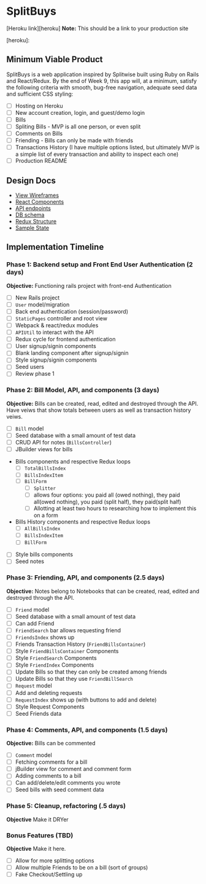# SplitBuys

[Heroku link][heroku] **Note:** This should be a link to your production site

[heroku]:

## Minimum Viable Product

SplitBuys is a web application inspired by Splitwise built using Ruby on Rails and React/Redux.  By the end of Week 9, this app will, at a minimum, satisfy the following criteria with smooth, bug-free navigation, adequate seed data and sufficient CSS styling:

- [ ] Hosting on Heroku
- [ ] New account creation, login, and guest/demo login
- [ ] Bills
- [ ] Spliting Bills - MVP is all one person, or even split
- [ ] Comments on Bills
- [ ] Friending - Bills can only be made with friends
- [ ] Transactions History (I have multiple options listed, but ultimately MVP is a simple list of every transaction  and ability to inspect each one)
- [ ] Production README

## Design Docs
* [View Wireframes][wireframes]
* [React Components][components]
* [API endpoints][api-endpoints]
* [DB schema][schema]
* [Redux Structure][redux-structure]
* [Sample State][sample-state]

[wireframes]: docs/wireframes
[components]: docs/component-heirarchy.md
[redux-structure]: docs/redux-structure.md
[sample-state]: docs/sample-state.md
[api-endpoints]: docs/api-endpoints.md
[schema]: docs/schema.md

## Implementation Timeline

### Phase 1: Backend setup and Front End User Authentication (2 days)

**Objective:** Functioning rails project with front-end Authentication

- [ ] New Rails project
- [ ] `User` model/migration
- [ ] Back end authentication (session/password)
- [ ] `StaticPages` controller and root view
- [ ] Webpack & react/redux modules
- [ ] `APIUtil` to interact with the API
- [ ] Redux cycle for frontend authentication
- [ ] User signup/signin components
- [ ] Blank landing component after signup/signin
- [ ] Style signup/signin components
- [ ] Seed users
- [ ] Review phase 1

### Phase 2: Bill Model, API, and components (3 days)

**Objective:** Bills can be created, read, edited and destroyed through
the API. Have veiws that show totals between users as well as transaction history veiws.

- [ ] `Bill` model
- [ ] Seed database with a small amount of test data
- [ ] CRUD API for notes (`BillsController`)
- [ ] JBuilder views for bills
- Bills components and respective Redux loops
  - [ ] `TotalBillsIndex`
  - [ ] `BillsIndexItem`
  - [ ] `BillForm`
    - [ ] `Splitter`
    - [ ] allows four options: you paid all (owed nothing), they paid all(owed nothing), you paid (split half), they paid(split half)
    - [ ] Allotting at least two hours to researching how to implement this on a form
- Bills History components and respective Redux loops
  - [ ] `AllBillsIndex`
  - [ ] `BillsIndexItem`
  - [ ] `BillForm`
- [ ] Style bills components
- [ ] Seed notes

### Phase 3: Friending, API, and components (2.5 days)

**Objective:** Notes belong to Notebooks that can be created, read, edited and destroyed through the API.

- [ ] `Friend` model
- [ ] Seed database with a small amount of test data
- [ ] Can add Friend
- [ ] `FriendSearch` bar allows requesting friend
- [ ] `FriendsIndex` shows up
- [ ] Friends Transaction History (`FriendBillsContainer`)
- [ ] Style `FriendBillsContainer` Components
- [ ] Style `FriendSearch` Components
- [ ] Style `FriendIndex` Components
- [ ] Update Bills so that they can only be created among friends
- [ ] Update Bills so that they use `FriendBillSearch`
- [ ] `Request` model
- [ ] Add and deleting requests
- [ ] `RequestIndex` shows up (with buttons to add and delete)
- [ ] Style Request Components
- [ ] Seed Friends data

### Phase 4: Comments, API, and components (1.5 days)

**Objective:** Bills can be commented

- [ ] `Comment` model
- [ ] Fetching comments for a bill
- [ ] jBuilder view for comment and comment form
- [ ] Adding comments to a bill
- [ ] Can add/delete/edit comments you wrote
- [ ] Seed bills with seed comment data

### Phase 5: Cleanup, refactoring (.5 days)
**Objective** Make it DRYer


### Bonus Features (TBD)
**Objective** Make it here.

- [ ] Allow for more splitting options
- [ ] Allow multiple Friends to be on a bill (sort of groups)
- [ ] Fake Checkout/Settling up
